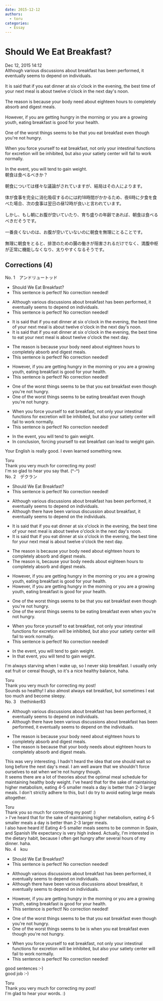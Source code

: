 ```yaml
---
date: 2015-12-12
authors:
  - toru
categories:
  - Essay
---
```


<h1 id="subject_show">Should We Eat Breakfast?</h1>
<div class="date">Dec 12, 2015 14:12</div>
<div id="post"><div id="body_show_ori">
Although various discussions about breakfast has been performed, it eventually seems to depend on individuals.<br/><br/>It is said that if you eat dinner at six o'clock in the evening, the best time of your next meal is about twelve o'clock in the next day's noon.<br/><br/>The reason is because your body need about eighteen hours to completely absorb and digest meals.<br/><br/>However, if you are getting hungry in the morning or you are a growing youth, eating breakfast is good for your health.<br/><br/>One of the worst things seems to be that you eat breakfast even though you're not hungry.<br/><br/>When you force yourself to eat breakfast, not only your intestinal functions for excretion will be inhibited, but also your satiety center will fail to work normally.<br/><br/>In the event, you will tend to gain weight.
</div></div>

<!-- more -->

<div id="post_ja"><div id="body_show_mo">
朝食は食べるべきか？<br/><br/>朝食については様々な議論がされていますが、結局はその人によります。<br/><br/>体が食事を完全に消化吸収するのには約18時間がかかるため、夜6時に夕食を食べた場合、次の食事は翌日の昼12時が良いと言われています。<br/><br/>しかし、もし朝にお腹が空いていたり、育ち盛りの年齢であれば、朝食は食べるべきだそうです。<br/><br/>一番良くないのは、お腹が空いていないのに朝食を無理にとることです。<br/><br/>無理に朝食をとると、排泄のための腸の働きが阻害されるだけでなく、満腹中枢が正常に機能しなくなり、太りやすくなるそうです。
</div></div>

## Corrections (4)
<div id="block"><div class="first_name"> No. 1　<span class="just_name">アンドリュートッド</span></div><div id="block2">
<ul class="correction_field">
<li class="incorrect">Should We Eat Breakfast?</li>
<li class="corrected perfect">This sentence is perfect! No correction needed!</li>
</ul>
<ul class="correction_field">
<li class="incorrect">Although various discussions about breakfast has been performed, it eventually seems to depend on individuals.</li>
<li class="corrected perfect">This sentence is perfect! No correction needed!</li>
</ul>
<ul class="correction_field">
<li class="incorrect">It is said that if you eat dinner at six o'clock in the evening, the best time of your next meal is about twelve o'clock in the next day's noon.</li>
<li class="corrected correct">
It is said that if you eat dinner at six o'clock in the evening, the best time to eat your next meal is about twelve o'clock the next day.
</li>
</ul>
<ul class="correction_field">
<li class="incorrect">The reason is because your body need about eighteen hours to completely absorb and digest meals.</li>
<li class="corrected perfect">This sentence is perfect! No correction needed!</li>
</ul>
<ul class="correction_field">
<li class="incorrect">However, if you are getting hungry in the morning or you are a growing youth, eating breakfast is good for your health.</li>
<li class="corrected perfect">This sentence is perfect! No correction needed!</li>
</ul>
<ul class="correction_field">
<li class="incorrect">One of the worst things seems to be that you eat breakfast even though you're not hungry.</li>
<li class="corrected correct">
One of the worst things seems to be eating breakfast even though you're not hungry.
</li>
</ul>
<ul class="correction_field">
<li class="incorrect">When you force yourself to eat breakfast, not only your intestinal functions for excretion will be inhibited, but also your satiety center will fail to work normally.</li>
<li class="corrected perfect">This sentence is perfect! No correction needed!</li>
</ul>
<ul class="correction_field">
<li class="incorrect">In the event, you will tend to gain weight.</li>
<li class="corrected correct">
In conclusion, forcing yourself to eat breakfast can lead to weight gain.
</li>
</ul>
<p class="comment_small">
 Your English is really good. I even learned something new.
</p>

</div><div class="name"><span class="just_name">Toru</span><br>
Thank you very much for correcting my post!<br/>I'm so glad to hear you say that. (^-^)
</div>
</div>
<div id="block"><div class="first_name"> No. 2　<span class="just_name">デクラン</span></div><div id="block2">
<ul class="correction_field">
<li class="incorrect">Should We Eat Breakfast?</li>
<li class="corrected perfect">This sentence is perfect! No correction needed!</li>
</ul>
<ul class="correction_field">
<li class="incorrect">Although various discussions about breakfast has been performed, it eventually seems to depend on individuals.</li>
<li class="corrected correct">
Although <span class="f_blue">there have been various discussion about breakfast</span>, it eventually seems to depend on <span class="f_red">the </span>individual<span class="sline">s</span>.
</li>
</ul>
<ul class="correction_field">
<li class="incorrect">It is said that if you eat dinner at six o'clock in the evening, the best time of your next meal is about twelve o'clock in the next day's noon.</li>
<li class="corrected correct">
It is said that if you eat dinner at six o'clock in the evening, the best time <span class="f_red">for</span> your next meal is about twelve o'clock <span class="f_blue">the next day</span>.
</li>
</ul>
<ul class="correction_field">
<li class="incorrect">The reason is because your body need about eighteen hours to completely absorb and digest meals.</li>
<li class="corrected correct">
The reason is<span class="f_red">,</span> <span class="sline">because</span> your body need<span class="f_red">s</span> about eighteen hours to completely absorb and digest meals.
</li>
</ul>
<ul class="correction_field">
<li class="incorrect">However, if you are getting hungry in the morning or you are a growing youth, eating breakfast is good for your health.</li>
<li class="corrected correct">
However, if you are getting hungry in the morning or you are a growing youth, eating breakfast is good for your health.
</li>
</ul>
<ul class="correction_field">
<li class="incorrect">One of the worst things seems to be that you eat breakfast even though you're not hungry.</li>
<li class="corrected correct">
One of the worst things seems to be <span class="f_blue">eating breakfast</span> even <span class="f_blue">when</span> you're not hungry.
</li>
</ul>
<ul class="correction_field">
<li class="incorrect">When you force yourself to eat breakfast, not only your intestinal functions for excretion will be inhibited, but also your satiety center will fail to work normally.</li>
<li class="corrected perfect">This sentence is perfect! No correction needed!</li>
</ul>
<ul class="correction_field">
<li class="incorrect">In the event, you will tend to gain weight.</li>
<li class="corrected correct">
In <span class="f_red">that</span> event, you will tend to gain weight.
</li>
</ul>
<p class="comment_small">
 I'm always starving when I wake up, so I never skip breakfast. I usually only eat fruit or cereal though, so it's a nice healthy balance, haha.
</p>

</div><div class="name"><span class="just_name">Toru</span><br>
Thank you very much for correcting my post!<br/>Sounds so healthy! I also almost always eat breakfast, but sometimes I eat too much and become sleepy.
</div>
</div>
<div id="block"><div class="first_name"> No. 3　<span class="just_name">thethinker83</span></div><div id="block2">
<ul class="correction_field">
<li class="incorrect">Although various discussions about breakfast has been performed, it eventually seems to depend on individuals.</li>
<li class="corrected correct">
Although <span class="f_blue">there have been </span>various discussions about breakfast<span class="sline"><span class="f_red"> has been performed</span></span>, it eventually seems to depend on <span class="f_blue">the </span>individual<span class="sline"><span class="f_red">s</span></span>.
</li>
</ul>
<ul class="correction_field">
<li class="incorrect">The reason is because your body need about eighteen hours to completely absorb and digest meals.</li>
<li class="corrected correct">
The reason is <span class="sline"><span class="f_red">because</span></span> <span class="f_blue">that </span>your body need<span class="f_blue">s</span> about eighteen hours to completely absorb and digest meals.
</li>
</ul>
<p class="comment_small">
 This was very interesting.  I hadn't heard the idea that one should wait so long before the next day's meal.  I am well aware that we shouldn't force ourselves to eat when we're not hungry though.
 <br/>
 It seems there are a lot of theories about the optimal meal schedule for maintaining healthy body weight.  I've heard that for the sake of maintaining higher metabolism, eating 4-5 smaller meals a day is better than 2-3 larger meals.  I don't strictly adhere to this, but I do try to avoid eating large meals altogether.
</p>

</div><div class="name"><span class="just_name">Toru</span><br>
Thank you so much for correcting my post! :)<br/>&gt; I've heard that for the sake of maintaining higher metabolism, eating 4-5 smaller meals a day is better than 2-3 larger meals.<br/>I also have heard it! Eating 4-5 smaller meals seems to be common in Spain, and Spanish life expectancy is very high indeed. Actually, I'm interested in the dietary habit, because I often get hungry after several hours of my dinner. haha.
</div>
</div>
<div id="block"><div class="first_name"> No. 4　<span class="just_name">kou</span></div><div id="block2">
<ul class="correction_field">
<li class="incorrect">Should We Eat Breakfast?</li>
<li class="corrected perfect">This sentence is perfect! No correction needed!</li>
</ul>
<ul class="correction_field">
<li class="incorrect">Although various discussions about breakfast has been performed, it eventually seems to depend on individuals.</li>
<li class="corrected correct">
Although there have been various discussions about breakfast, it eventually seems to depend on individuals.
</li>
</ul>
<ul class="correction_field">
<li class="incorrect">However, if you are getting hungry in the morning or you are a growing youth, eating breakfast is good for your health.</li>
<li class="corrected perfect">This sentence is perfect! No correction needed!</li>
</ul>
<ul class="correction_field">
<li class="incorrect">One of the worst things seems to be that you eat breakfast even though you're not hungry.</li>
<li class="corrected correct">
One of the worst things seems to be is when you eat breakfast even though you're not hungry.
</li>
</ul>
<ul class="correction_field">
<li class="incorrect">When you force yourself to eat breakfast, not only your intestinal functions for excretion will be inhibited, but also your satiety center will fail to work normally.</li>
<li class="corrected perfect">This sentence is perfect! No correction needed!</li>
</ul>
<p class="comment_small">
 good sentences :-)
 <br/>
 good job :-)
</p>

</div><div class="name"><span class="just_name">Toru</span><br>
Thank you very much for correcting my post!<br/>I'm glad to hear your words. :)
</div>
</div>
